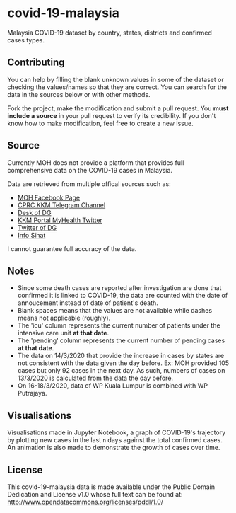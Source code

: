 # covid-19-malaysia
Malaysia COVID-19 dataset by country, states, districts and confirmed cases types.

## Contributing
You can help by filling the blank unknown values in some of the dataset or checking the values/names so that they are correct. You can search for the data in the sources below or with other methods.

Fork the project, make the modification and submit a pull request. You **must include a source** in your pull request to verify its credibility. If you don't know how to make modification, feel free to create a new issue.

## Source
Currently MOH does not provide a platform that provides full comprehensive data on the COVID-19 cases in Malaysia.

Data are retrieved from multiple offical sources such as:
* [MOH Facebook Page](https://www.facebook.com/kementeriankesihatanmalaysia/)
* [CPRC KKM Telegram Channel](https://t.me/cprckkm)
* [Desk of DG](https://kpkesihatan.com/)
* [KKM Portal MyHealth Twitter](https://twitter.com/MyHEALTHKKM)
* [Twitter of DG](https://twitter.com/DGHisham)
* [Info Sihat](https://www.infosihat.gov.my/index.php/wabak-novel-coronavirus-atau-2019ncov)

I cannot guarantee full accuracy of the data.

## Notes
* Since some death cases are reported after investigation are done that confirmed it is linked to COVID-19, the data are counted with the date of annoucement instead of date of patient's death.
* Blank spaces means that the values are not available while dashes means not applicable (roughly).
* The 'icu' column represents the current number of patients under the intensive care unit **at that date**.
* The 'pending' column represents the current number of pending cases **at that date**.
* The data on 14/3/2020 that provide the increase in cases by states are not consistent with the data given the day before. Ex: MOH provided 105 cases but only 92 cases in the next day. As such, numbers of cases on 13/3/2020 is calculated from the data the day before.
* On 16-18/3/2020, data of WP Kuala Lumpur is combined with WP Putrajaya.

## Visualisations
Visualisations made in Jupyter Notebook, a graph of COVID-19's trajectory by plotting new cases in the last `n` days against the total confirmed cases. An animation is also made to demonstrate the growth of cases over time.

## License
This covid-19-malaysia data is made available under the Public Domain Dedication and License v1.0 whose full text can be found at: http://www.opendatacommons.org/licenses/pddl/1.0/
